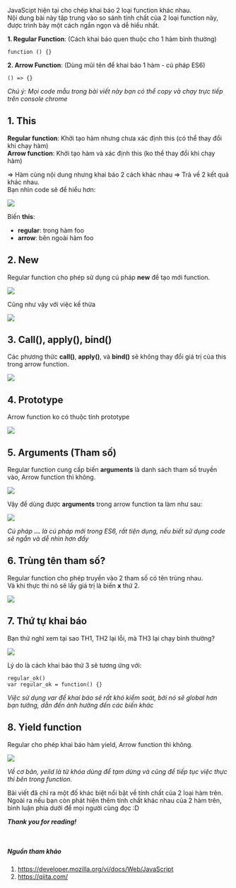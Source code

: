 JavaScipt hiện tại cho chép khai báo 2 loại function khác nhau.       
Nội dung bài này tập trung vào so sánh tính chất của 2 loại function này, được trình bày một cách ngắn ngọn và dễ hiểu nhất.

**1. Regular Function**:  (Cách khai báo quen thuộc cho 1 hàm bình thường)
```
function () {} 
```
**2.  Arrow Function**: (Dùng mũi tên để khai báo 1 hàm - cú pháp ES6)
```
() => {}
```

*Chú ý: Mọi code mẫu trong bài viết này bạn có thể copy và chạy trực tiếp trên console chrome*

## 1.  This

**Regular function**:  Khởi tạo hàm nhưng chưa xác định this (có thể thay đổi khi chạy hàm)    
**Arrow function**:  Khởi tạo hàm và xác định this (ko thể thay đổi khi chạy hàm)

=> Hàm cùng nội dung nhưng khai báo 2 cách khác nhau => Trả về 2 kết quả khác nhau.   
Bạn nhìn code sẽ để hiểu hơn: 

![](https://images.viblo.asia/32e26a56-920a-4ff8-90d6-b876afed6a31.PNG)

Biến **this**: 
* **regular**: trong hàm foo
* **arrow**:   bên ngoài hàm foo


## 2.  New
Regular function cho phép sử dụng cú pháp **new** để tạo mới function.

![](https://images.viblo.asia/8593374c-6a1c-4470-9dff-954e286828ca.PNG)

Cũng như vậy với việc kế thừa

![](https://images.viblo.asia/03fcd236-b34b-43ed-9e7b-20568b162df4.PNG)


## 3. Call(), apply(), bind()
Các phương thức **call()**, **apply()**, và **bind()** sẽ không thay đổi giá trị của this trong arrow function.

![](https://images.viblo.asia/3e714b34-7db4-4c81-9d6e-0257149566c6.PNG)


## 4. Prototype
Arrow function ko có thuộc tính prototype

![](https://images.viblo.asia/fa667a6d-452f-4b98-8013-7a3563bb5131.PNG)


## 5. Arguments (Tham số)

Regular function cung cấp biến **arguments** là danh sách tham số truyền vào,
Arrow function thì không.

![](https://images.viblo.asia/97f793fb-48ab-4e95-9ad7-d2c3a613ad68.PNG)

Vậy để dùng được **arguments** trong arrow function ta làm như sau: 

![](https://images.viblo.asia/0bc921a1-6de5-49ca-bd83-f03889444ceb.PNG)

*Cú pháp **...** là cú pháp mới trong ES6, rất tiện dụng, nếu biết sử dụng code sẽ ngắn và dễ nhìn hơn đấy*
## 6. Trùng tên tham số?

Regular function cho phép truyền vào 2 tham số có tên trùng nhau.   
Và khi thực thi nó sẽ lấy giá trị là biến **x** thứ 2.

![](https://images.viblo.asia/ada3919b-5350-4ea4-8f1d-991e078ed23a.PNG)


## 7. Thứ tự khai báo
Bạn thử nghĩ xem tại sao TH1, TH2 lại lỗi, mà TH3 lại chạy bình thường?

![](https://images.viblo.asia/6e989910-c7dd-454e-9ea9-f10c84ddea12.PNG)

Lý do là cách khai báo thứ 3 sẽ tương ứng với:
```
regular_ok()
var regular_ok = function() {}
```
*Việc sử dụng var để khai báo sẽ rất khó kiểm soát, bởi nó sẽ global hơn bạn tưởng, dẫn đến ảnh hưởng đến các biến khác*
## 8. Yield function
Regular cho phép khai báo hàm yield, Arrow function thì không.    

![](https://images.viblo.asia/7f6f9097-a360-4b11-a1a2-43ea0b287b7c.PNG)

*Về cơ bản, yeild là từ khóa dùng để tạm dừng và cũng để tiếp tục việc thực thi bên trong function.*


Bài viết đã chỉ ra một đố khác biệt nổi bật về tính chất của 2 loại hàm trên. 
Ngoài ra nếu bạn còn phát hiện thêm tính chất khác nhau của 2 hàm trên, bình luận phía dưới để mọi người cùng đọc :D

***Thank you for reading!***

<br>

##### Nguồn tham khảo
1.  https://developer.mozilla.org/vi/docs/Web/JavaScript
2. https://qiita.com/